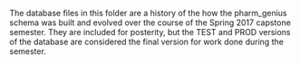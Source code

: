 The database files in this folder are a history of the how the pharm_genius
schema was built and evolved over the course of the Spring 2017 capstone
semester. They are included for posterity, but the TEST and PROD versions
of the database are considered the final version for work done during the
semester.